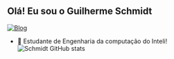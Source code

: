 ## Olá! Eu sou o Guilherme Schmidt

[![Blog](https://img.shields.io/badge/Instagram-E4405F?style=for-the-badge&logo=instagram&logoColor=white)](https://www.instagram.com/dlwschmidt/profilecard/?igsh=YjRueXJodWJ4OW82)

- 🤖 Estudante de Engenharia da computação do Inteli!
![Schmidt GitHub stats](https://github-readme-stats.vercel.app/api?username=Schmidtdex&show-=_icons=true&theme=radical)
